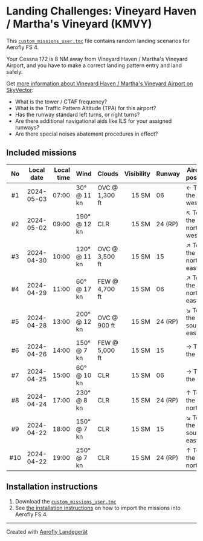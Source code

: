 # Landing Challenges: Vineyard Haven / Martha's Vineyard (KMVY)

This [`custom_missions_user.tmc`](./custom_missions_user.tmc) file contains random landing scenarios for Aerofly FS 4.

Your Cessna 172 is 8 NM away from Vineyard Haven / Martha's Vineyard Airport, and you have to make a correct landing pattern entry and land safely.

Get [more information about Vineyard Haven / Martha's Vineyard Airport on SkyVector](https://skyvector.com/airport/KMVY):

- What is the tower / CTAF frequency?
- What is the Traffic Pattern Altitude (TPA) for this airport?
- Has the runway standard left turns, or right turns?
- Are there additional navigational aids like ILS for your assigned runways?
- Are there special noises abatement procedures in effect?

## Included missions

| No  | Local date | Local time | Wind         | Clouds          | Visibility | Runway  | Aircraft position   |
| :-: | ---------- | ---------: | ------------ | --------------- | ---------: | ------- | ------------------- |
| #1  | 2024-05-03 |      07:00 |  30° @ 11 kn | OVC @  1,300 ft |      15 SM | 06      | ← To the west       |
| #2  | 2024-05-02 |      09:00 | 190° @ 12 kn | CLR             |      15 SM | 24 (RP) | ↖ To the north-west |
| #3  | 2024-04-30 |      10:00 | 120° @ 11 kn | OVC @  3,500 ft |      15 SM | 15      | ↗ To the north-east |
| #4  | 2024-04-29 |      11:00 |  60° @ 17 kn | FEW @  4,700 ft |      15 SM | 06      | ↗ To the north-east |
| #5  | 2024-04-28 |      13:00 | 200° @ 12 kn | OVC @    900 ft |      15 SM | 24 (RP) | ↘ To the south-east |
| #6  | 2024-04-26 |      14:00 | 150° @  7 kn | FEW @  5,000 ft |      15 SM | 15      | → To the east       |
| #7  | 2024-04-25 |      15:00 |  60° @ 10 kn | CLR             |      15 SM | 06      | → To the east       |
| #8  | 2024-04-24 |      17:00 | 230° @  8 kn | CLR             |      15 SM | 24 (RP) | ↑ To the north      |
| #9  | 2024-04-22 |      18:00 | 150° @  7 kn | CLR             |      15 SM | 15      | ↘ To the south-east |
| #10 | 2024-04-22 |      19:00 | 250° @  7 kn | CLR             |      15 SM | 24 (RP) | ↑ To the north      |
## Installation instructions

1. Download the [`custom_missions_user.tmc`](./custom_missions_user.tmc)
2. See [the installation instructions](https://fboes.github.io/aerofly-missions/docs/generic-installation.html) on how to import the missions into Aerofly FS 4.


---

Created with [Aerofly Landegerät](https://github.com/fboes/aerofly-patterns)